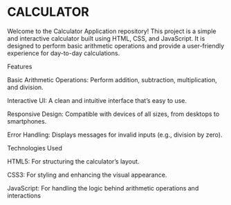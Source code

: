 # CALCULATOR

Welcome to the Calculator Application repository! This project is a simple and interactive calculator built using HTML, CSS, and JavaScript. It is designed to perform basic arithmetic operations and provide a user-friendly experience for day-to-day calculations.

Features

Basic Arithmetic Operations: Perform addition, subtraction, multiplication, and division.

Interactive UI: A clean and intuitive interface that’s easy to use.

Responsive Design: Compatible with devices of all sizes, from desktops to smartphones.

Error Handling: Displays messages for invalid inputs (e.g., division by zero).

Technologies Used

HTML5: For structuring the calculator’s layout.

CSS3: For styling and enhancing the visual appearance.

JavaScript: For handling the logic behind arithmetic operations and interactions
